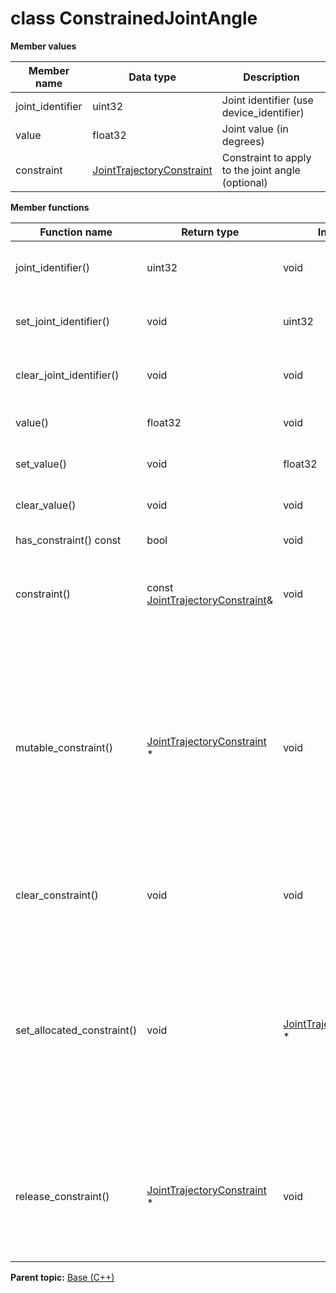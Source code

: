# class ConstrainedJointAngle

 **Member values** 

|Member name|Data type|Description|
|-----------|---------|-----------|
|joint\_identifier|uint32|Joint identifier \(use device\_identifier\)|
|value|float32|Joint value \(in degrees\)|
|constraint| [JointTrajectoryConstraint](JointTrajectoryConstraint.md#)|Constraint to apply to the joint angle \(optional\)|

 **Member functions** 

|Function name|Return type|Input type|Description|
|-------------|-----------|----------|-----------|
|joint\_identifier\(\)|uint32|void|Returns the current value of joint\_identifier. If the joint\_identifier is not set, returns 0.|
|set\_joint\_identifier\(\)|void|uint32|Sets the value of joint\_identifier. After calling this, joint\_identifier\(\) will return value.|
|clear\_joint\_identifier\(\)|void|void|Clears the value of joint\_identifier. After calling this, joint\_identifier\(\) will return 0.|
|value\(\)|float32|void|Returns the current value of value. If the value is not set, returns 0.|
|set\_value\(\)|void|float32|Sets the value of value. After calling this, value\(\) will return value.|
|clear\_value\(\)|void|void|Clears the value of value. After calling this, value\(\) will return 0.|
|has\_constraint\(\) const|bool|void|Returns true if constraint is set.|
|constraint\(\)|const [JointTrajectoryConstraint](JointTrajectoryConstraint.md#)&|void|Returns the current value of constraint. If constraint is not set, returns a [JointTrajectoryConstraint](JointTrajectoryConstraint.md#) with none of its fields set \(possibly constraint::default\_instance\(\)\).|
|mutable\_constraint\(\)| [JointTrajectoryConstraint](JointTrajectoryConstraint.md#) \*|void|Returns a pointer to the mutable [JointTrajectoryConstraint](JointTrajectoryConstraint.md#) object that stores the field's value. If the field was not set prior to the call, then the returned [JointTrajectoryConstraint](JointTrajectoryConstraint.md#) will have none of its fields set \(i.e. it will be identical to a newly-allocated [JointTrajectoryConstraint](JointTrajectoryConstraint.md#)\). After calling this, has\_constraint\(\) will return true and constraint\(\) will return a reference to the same instance of [JointTrajectoryConstraint](JointTrajectoryConstraint.md#).|
|clear\_constraint\(\)|void|void|Clears the value of the field. After calling this, has\_constraint\(\) will return false and constraint\(\) will return the default value.|
|set\_allocated\_constraint\(\)|void| [JointTrajectoryConstraint](JointTrajectoryConstraint.md#) \*|Sets the [JointTrajectoryConstraint](JointTrajectoryConstraint.md#) object to the field and frees the previous field value if it exists. If the [JointTrajectoryConstraint](JointTrajectoryConstraint.md#) pointer is not NULL, the message takes ownership of the allocated [JointTrajectoryConstraint](JointTrajectoryConstraint.md#) object and has\_ [JointTrajectoryConstraint](JointTrajectoryConstraint.md#)\(\) will return true. Otherwise, if the constraint is NULL, the behavior is the same as calling clear\_constraint\(\).|
|release\_constraint\(\)| [JointTrajectoryConstraint](JointTrajectoryConstraint.md#) \*|void|Releases the ownership of the field and returns the pointer of the [JointTrajectoryConstraint](JointTrajectoryConstraint.md#) object. After calling this, caller takes the ownership of the allocated [JointTrajectoryConstraint](JointTrajectoryConstraint.md#) object, has\_constraint\(\) will return false, and constraint\(\) will return the default value.|

**Parent topic:** [Base \(C++\)](../../summary_pages/Base.md)

